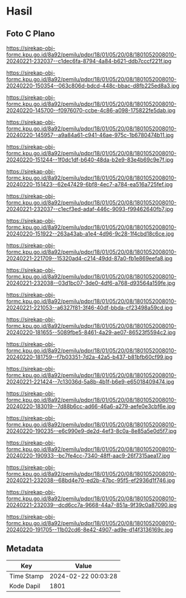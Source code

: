 # Hasil

## Foto C Plano

https://sirekap-obj-formc.kpu.go.id/8a92/pemilu/pdpr/18/01/05/20/08/1801052008010-20240221-232037--c1dec6fa-8794-4a84-b621-ddb7cccf221f.jpg

https://sirekap-obj-formc.kpu.go.id/8a92/pemilu/pdpr/18/01/05/20/08/1801052008010-20240220-150354--063c806d-bdcd-448c-bbac-d8fb225ed8a3.jpg

https://sirekap-obj-formc.kpu.go.id/8a92/pemilu/pdpr/18/01/05/20/08/1801052008010-20240220-145700--f0976070-ccbe-4c86-a098-175822fe5dab.jpg

https://sirekap-obj-formc.kpu.go.id/8a92/pemilu/pdpr/18/01/05/20/08/1801052008010-20240220-145957--a9a84a61-c941-46ae-975c-1b6780474b11.jpg

https://sirekap-obj-formc.kpu.go.id/8a92/pemilu/pdpr/18/01/05/20/08/1801052008010-20240220-151244--1f0dc1df-b640-48da-b2e9-83e4b69c9e7f.jpg

https://sirekap-obj-formc.kpu.go.id/8a92/pemilu/pdpr/18/01/05/20/08/1801052008010-20240220-151423--62e47429-6bf8-4ec7-a784-ea516a725fef.jpg

https://sirekap-obj-formc.kpu.go.id/8a92/pemilu/pdpr/18/01/05/20/08/1801052008010-20240221-232037--c1ecf3ed-adaf-446c-9093-f99462640fb7.jpg

https://sirekap-obj-formc.kpu.go.id/8a92/pemilu/pdpr/18/01/05/20/08/1801052008010-20240220-151922--263a43ab-a1e4-4d96-9c28-1f4cbd18c6ce.jpg

https://sirekap-obj-formc.kpu.go.id/8a92/pemilu/pdpr/18/01/05/20/08/1801052008010-20240221-221709--15320ad4-c214-49dd-87a0-fb1e869eefa8.jpg

https://sirekap-obj-formc.kpu.go.id/8a92/pemilu/pdpr/18/01/05/20/08/1801052008010-20240221-232038--03d1bc07-3de0-4df6-a768-d93564a159fe.jpg

https://sirekap-obj-formc.kpu.go.id/8a92/pemilu/pdpr/18/01/05/20/08/1801052008010-20240221-221053--a6327f81-3f46-40df-bbda-cf23498a59cd.jpg

https://sirekap-obj-formc.kpu.go.id/8a92/pemilu/pdpr/18/01/05/20/08/1801052008010-20240220-181655--5089fbe5-8461-4a29-ae07-86523f5594c2.jpg

https://sirekap-obj-formc.kpu.go.id/8a92/pemilu/pdpr/18/01/05/20/08/1801052008010-20240220-181759--f7b03351-7d2a-42a5-b437-b81bfb60cf99.jpg

https://sirekap-obj-formc.kpu.go.id/8a92/pemilu/pdpr/18/01/05/20/08/1801052008010-20240221-221424--7c13036d-5a8b-4b1f-b6e9-e65018409474.jpg

https://sirekap-obj-formc.kpu.go.id/8a92/pemilu/pdpr/18/01/05/20/08/1801052008010-20240220-183019--7d88b6cc-ad66-46a6-a279-aefe0e3cbf6e.jpg

https://sirekap-obj-formc.kpu.go.id/8a92/pemilu/pdpr/18/01/05/20/08/1801052008010-20240220-190235--e6c990e9-de2d-4ef3-8c0a-8e85a5e0d5f7.jpg

https://sirekap-obj-formc.kpu.go.id/8a92/pemilu/pdpr/18/01/05/20/08/1801052008010-20240220-190933--bc7fe4cc-7340-48ff-aac9-26f7315aea17.jpg

https://sirekap-obj-formc.kpu.go.id/8a92/pemilu/pdpr/18/01/05/20/08/1801052008010-20240221-232038--68bd4e70-ed2b-47bc-95f5-ef2936d1f746.jpg

https://sirekap-obj-formc.kpu.go.id/8a92/pemilu/pdpr/18/01/05/20/08/1801052008010-20240221-232039--dcd6cc7a-9668-44a7-851a-9f39c0a87090.jpg

https://sirekap-obj-formc.kpu.go.id/8a92/pemilu/pdpr/18/01/05/20/08/1801052008010-20240220-191705--11b02cd6-8e42-4907-ad9e-d14f3136169c.jpg


## Metadata

| Key        | Value               |
| ---------- | ------------------- |
| Time Stamp | 2024-02-22 00:03:28 |
| Kode Dapil | 1801                |



